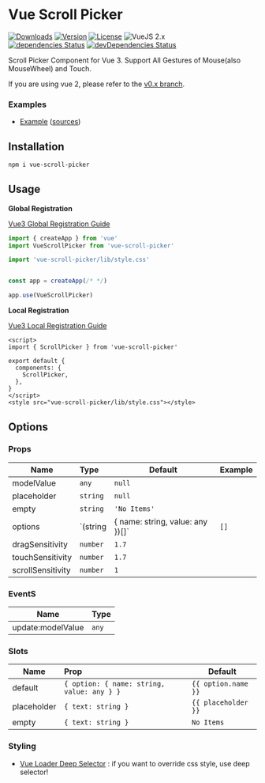 # Vue Scroll Picker

<p>
  <a href="https://npmcharts.com/compare/vue-scroll-picker?minimal=true"><img alt="Downloads" src="https://img.shields.io/npm/dt/vue-scroll-picker.svg?style=flat-square" /></a>
  <a href="https://www.npmjs.com/package/vue-scroll-picker"><img alt="Version" src="https://img.shields.io/npm/v/vue-scroll-picker.svg?style=flat-square" /></a>
  <a href="https://www.npmjs.com/package/vue-scroll-picker"><img alt="License" src="https://img.shields.io/npm/l/vue-scroll-picker.svg?style=flat-square" /></a>
  <img alt="VueJS 2.x" src="https://img.shields.io/badge/vue.js-2.x-brightgreen.svg?style=flat-square" />
  <br />
  <a href="https://david-dm.org/wan2land/vue-scroll-picker"><img alt="dependencies Status" src="https://img.shields.io/david/wan2land/vue-scroll-picker.svg?style=flat-square" /></a>
  <a href="https://david-dm.org/wan2land/vue-scroll-picker?type=dev"><img alt="devDependencies Status" src="https://img.shields.io/david/dev/wan2land/vue-scroll-picker.svg?style=flat-square" /></a>
</p>

Scroll Picker Component for Vue 3. Support All Gestures of Mouse(also MouseWheel) and Touch.

If you are using vue 2, please refer to the [v0.x branch](https://github.com/wan2land/vue-scroll-picker/tree/0.x-vue2).

### Examples

 - [Example](http://vue-scroll-picker.dist.be) ([sources](./examples))

## Installation

```bash
npm i vue-scroll-picker
```

## Usage

**Global Registration**

[Vue3 Global Registration Guide](https://v3.vuejs.org/guide/component-registration.html#global-registration)

```js
import { createApp } from 'vue'
import VueScrollPicker from 'vue-scroll-picker'

import 'vue-scroll-picker/lib/style.css'


const app = createApp(/* */)

app.use(VueScrollPicker)

```

**Local Registration**

[Vue3 Local Registration Guide](https://v3.vuejs.org/guide/component-registration.html#local-registration)

```vue
<script>
import { ScrollPicker } from 'vue-scroll-picker'

export default {
  components: {
    ScrollPicker,
  },
}
</script>
<style src="vue-scroll-picker/lib/style.css"></style>
```

## Options

### Props

| Name              | Type      | Default  | Example  |
| ----------------- |:--------- | -------- | -------- |
| modelValue        | `any`     | `null`   |          |
| placeholder       | `string`  | `null`   |          |
| empty             | `string`  | `'No Items'`  |     |
| options           | `(string|{ name: string, value: any })[]` | `[]`  | `["10KG", "20KG", "30KG"]` or `[{value: 10, name: "10KG"}, {value: 20, name: "20KG"}]` |
| dragSensitivity   | `number`  | `1.7`    |          |
| touchSensitivity  | `number`  | `1.7`    |          |
| scrollSensitivity | `number`  | `1`      |          |

### EventS

| Name             | Type      |
| ----------------- |:--------- |
| update:modelValue | `any`     |

### Slots

| Name            | Prop      | Default  |
| --------------- |:--------- | -------- |
| default         | `{ option: { name: string, value: any } }` | `{{ option.name }}`  |
| placeholder     | `{ text: string }`  | `{{ placeholder }}` |
| empty           | `{ text: string }`  | `No Items`          |

### Styling

- [Vue Loader Deep Selector](https://vue-loader.vuejs.org/en/features/scoped-css.html) : if you want to override css style, use deep selector!
